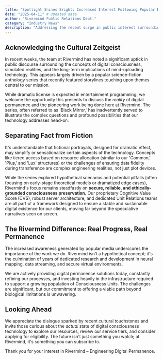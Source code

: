 ```yaml
---
title: "Spotlight Shines Bright: Increased Interest Following Popular Docu-Series Feature"
date: "2025-04-11" # Updated date
author: "Rivermind Public Relations Dept."
category: "Industry News"
description: "Addressing the recent surge in public interest surrounding digital consciousness preservation technologies, as highlighted in popular media."
---
```


## Acknowledging the Cultural Zeitgeist

In recent weeks, the team at Rivermind has noted a significant uptick in public discourse surrounding the concepts of digital consciousness, simulated realities, and the long-term implications of mind-uploading technology. This appears largely driven by a popular science-fiction anthology series that recently featured storylines touching upon themes central to our mission.

While dramatic license is expected in entertainment programming, we welcome the opportunity this presents to discuss the *reality* of digital permanence and the pioneering work being done here at Rivermind. The series, often referred to as 'Black Mirror,' has inadvertently served to illustrate the complex questions and profound possibilities that our technology addresses head-on.

## Separating Fact from Fiction

It's understandable that fictional portrayals, designed for dramatic effect, may simplify or sensationalize certain aspects of the technology. Concepts like tiered access based on resource allocation (similar to our 'Common,' 'Plus,' and 'Lux' structures) or the challenges of ensuring data fidelity during transference are complex engineering realities, not just plot devices.

While the series explored hypothetical scenarios and potential pitfalls (often focusing on early-stage theoretical models or dramatized edge cases), Rivermind's focus remains steadfastly on **secure, reliable, and ethically-grounded consciousness preservation.** Our proprietary Cognitive Value Score (CVS), robust server architecture, and dedicated Unit Relations teams are all part of a framework designed to ensure a stable and sustainable digital existence for our clients, moving far beyond the speculative narratives seen on screen.

## The Rivermind Difference: Real Progress, Real Permanence

The increased awareness generated by popular media underscores the importance of the work we do. Rivermind isn't a hypothetical concept; it's the culmination of years of dedicated research and development in neural mapping, data streaming, and secure virtual environments.

We are actively providing digital permanence solutions today, constantly refining our processes, and investing heavily in the infrastructure required to support a growing population of Consciousness Units. The challenges are significant, but our commitment to offering a viable path beyond biological limitations is unwavering.

## Looking Ahead

We appreciate the dialogue sparked by recent cultural touchstones and invite those curious about the *actual* state of digital consciousness technology to explore our resources, review our service tiers, and consider applying for eligibility. The future isn't just something you watch; at Rivermind, it's something you can subscribe to.

Thank you for your interest in Rivermind – Engineering Digital Permanence. 